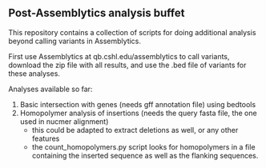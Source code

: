 ## Post-Assemblytics analysis buffet

This repository contains a collection of scripts for doing additional analysis beyond calling variants in Assemblytics. 

First use Assemblytics at qb.cshl.edu/assemblytics to call variants, download the zip file with all results, and use the .bed file of variants for these analyses.

Analyses available so far:
1. Basic intersection with genes (needs gff annotation file) using bedtools
2. Homopolymer analysis of insertions (needs the query fasta file, the one used in nucmer alignment)
	- this could be adapted to extract deletions as well, or any other features
	- the count_homopolymers.py script looks for homopolymers in a file containing the inserted sequence as well as the flanking sequences. 


